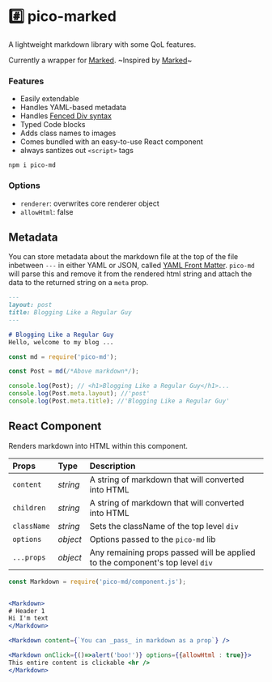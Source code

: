 # #️⃣ pico-marked
A lightweight markdown library with some QoL features.

Currently a wrapper for [Marked](https://www.npmjs.com/package/marked).
~Inspired by [Marked](https://www.npmjs.com/package/marked)~

### Features
- Easily extendable
- Handles YAML-based metadata
- Handles [Fenced Div syntax](https://pandoc.org/MANUAL.html#divs-and-spans)
- Typed Code blocks
- Adds class names to images
- Comes bundled with an easy-to-use React component
- always santizes out `<script>` tags



```
npm i pico-md
```



### Options

- `renderer`: overwrites core renderer object
- `allowHtml`: false



## Metadata
You can store metadata about the markdown file at the top of the file inbetween `---` in either YAML or JSON, called [YAML Front Matter](https://jekyllrb.com/docs/front-matter/). `pico-md` will parse this and remove it from the rendered html string and attach the data to the returned string on a `meta` prop.


```markdown
---
layout: post
title: Blogging Like a Regular Guy
---

# Blogging Like a Regular Guy
Hello, welcome to my blog ...

```


```js
const md = require('pico-md');

const Post = md(/*Above markdown*/);

console.log(Post); // <h1>Blogging Like a Regular Guy</h1>...
console.log(Post.meta.layout); //'post'
console.log(Post.meta.title); //'Blogging Like a Regular Guy'
```






## React Component
Renders markdown into HTML within this component.


| Props      | Type     | Description |
| :----      | :------- | :---------- |
|`content`   | _string_ | A string of markdown that will converted into HTML |
|`children`  | _string_ | A string of markdown that will converted into HTML |
|`className` | _string_ | Sets the className of the top level `div` |
|`options`   | _object_ | Options passed to the `pico-md` lib |
|`...props`  | _object_ | Any remaining props passed will be applied to the component's top level `div` |

```jsx
const Markdown = require('pico-md/component.js');


<Markdown>
# Header 1
Hi I'm text
</Markdown>

<Markdown content={`You can _pass_ in markdown as a prop`} />

<Markdown onClick={()=>alert('boo!')} options={{allowHtml : true}}>
This entire content is clickable <hr />
</Markdown>
```